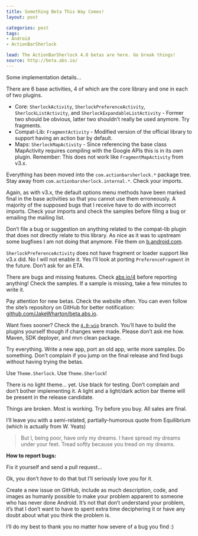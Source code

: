 ```yaml
---
title: Something Beta This Way Comes!
layout: post

categories: post
tags:
- Android
- ActionBarSherlock

lead: The ActionBarSherlock 4.0 betas are here. Go break things!
source: http://beta.abs.io/
---
```


Some implementation details…

There are 6 base activities, 4 of which are the core library and one in each of two plugins.

 * Core: `SherlockActivity`, `SherlockPreferenceActivity`, `SherlockListActivity`, and `SherlockExpandableListActivity` - Former two should be obvious, latter two shouldn’t really be used anymore. Try fragments.
 * Compat-Lib: `FragmentActivity` - Modified version of the official library to support having an action bar by default.
 * Maps: `SherlockMapActivity` - Since referencing the base class MapActivity requires compiling with the Google APIs this is in its own plugin. Remember: This does not work like `FragmentMapActivity` from v3.x.

Everything has been moved into the `com.actionbarsherlock.*` package tree. Stay away from `com.actionbarsherlock.internal.*`. Check your imports.

Again, as with v3.x, the default options menu methods have been marked final in the base activities so that you cannot use them erroneously. A majority of the supposed bugs that I receive have to do with incorrect imports. Check your imports and check the samples before filing a bug or emailing the mailing list.

Don’t file a bug or suggestion on anything related to the compat-lib plugin that does not directly relate to this library. As nice as it was to upstream some bugfixes I am not doing that anymore. File them on [b.android.com](http://b.android.com).

`SherlockPreferenceActivity` does not have fragment or loader support like v3.x did. No I will not enable it. Yes I’ll look at porting `PreferenceFragment` in the future. Don’t ask for an ETA.

There are bugs and missing features. Check [abs.io/4](http://abs.io/4) before reporting anything! Check the samples. If a sample is missing, take a few minutes to write it.

Pay attention for new betas. Check the website often. You can even follow the site’s repository on GitHub for better notification: [github.com/JakeWharton/beta.abs.io](https://github.com/JakeWharton/beta.abs.io).

Want fixes sooner? Check the [`4.0-wip`](http://abs.io/b/4.0-wip) branch. You’ll have to build the plugins yourself though if changes were made. Please don’t ask me how. Maven, SDK deployer, and mvn clean package.

Try everything. Write a new app, port an old app, write more samples. Do something. Don’t complain if you jump on the final release and find bugs without having trying the betas.

Use `Theme.Sherlock`. Use `Theme.Sherlock`!

There is no light theme… yet. Use black for testing. Don’t complain and don’t bother implementing it. A light and a light/dark action bar theme will be present in the release candidate.

Things are broken. Most is working. Try before you buy. All sales are final.

I’ll leave you with a semi-related, partially-humorous quote from Equilibrium (which is actually from W. Yeats)

> But I, being poor, have only my dreams. I have spread my dreams under your feet. Tread softly because you tread on my dreams.

**How to report bugs:**

Fix it yourself and send a pull request…

Ok, you don’t *have* to do that but I’ll seriously love you for it.

Create a new issue on GitHub, include as much description, code, and images as humanly possible to make your problem apparent to someone who has never done Android. It’s not that don’t understand your problem, it’s that I don’t want to have to spent extra time deciphering it or have any doubt about what you think the problem is.

I’ll do my best to thank you no matter how severe of a bug you find :)
